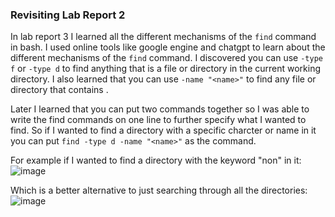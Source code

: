  ### Revisiting Lab Report 2
 In lab report 3 I learned all the different mechanisms of the `find` command
 in bash. I used online tools like google engine and chatgpt to learn about
 the different mechanisms of the `find` command. 
 I discovered you can use `-type f` or `-type d` to find anything that is
 a file or directory in the current working directory.
 I also learned that you can use `-name "<name>"` to find any file or
 directory that contains <name>.
  
 Later I learned that you can put two commands together so I was able to write
 the find commands on one line to further specify what I wanted to find.
 So if I wanted to find a directory with a specific charcter or name in it
 you can put `find -type d -name "<name>"` as the command. 
 
  For example if I wanted to find a directory with the keyword "non" in it:
 ![image](https://user-images.githubusercontent.com/108198218/224517152-4340ddb8-e2ff-4154-ba54-d7983bf7b661.png)

  Which is a better alternative to just searching through all the directories:
  ![image](https://user-images.githubusercontent.com/108198218/224517190-0bc59829-0388-4561-abcb-cb5e45be481e.png)

  
  
